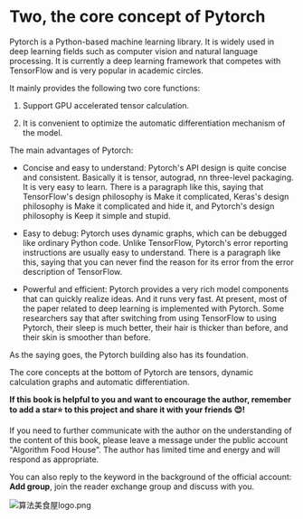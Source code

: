 # Two, the core concept of Pytorch

Pytorch is a Python-based machine learning library. It is widely used in deep learning fields such as computer vision and natural language processing. It is currently a deep learning framework that competes with TensorFlow and is very popular in academic circles.

It mainly provides the following two core functions:

1. Support GPU accelerated tensor calculation.

2. It is convenient to optimize the automatic differentiation mechanism of the model.


The main advantages of Pytorch:

* Concise and easy to understand: Pytorch's API design is quite concise and consistent. Basically it is tensor, autograd, nn three-level packaging. It is very easy to learn. There is a paragraph like this, saying that TensorFlow's design philosophy is Make it complicated, Keras's design philosophy is Make it complicated and hide it, and Pytorch's design philosophy is Keep it simple and stupid.

* Easy to debug: Pytorch uses dynamic graphs, which can be debugged like ordinary Python code. Unlike TensorFlow, Pytorch's error reporting instructions are usually easy to understand. There is a paragraph like this, saying that you can never find the reason for its error from the error description of TensorFlow.

* Powerful and efficient: Pytorch provides a very rich model components that can quickly realize ideas. And it runs very fast. At present, most of the paper related to deep learning is implemented with Pytorch. Some researchers say that after switching from using TensorFlow to using Pytorch, their sleep is much better, their hair is thicker than before, and their skin is smoother than before.



As the saying goes, the Pytorch building also has its foundation.

The core concepts at the bottom of Pytorch are tensors, dynamic calculation graphs and automatic differentiation.


**If this book is helpful to you and want to encourage the author, remember to add a star⭐️ to this project and share it with your friends 😊!**

If you need to further communicate with the author on the understanding of the content of this book, please leave a message under the public account "Algorithm Food House". The author has limited time and energy and will respond as appropriate.

You can also reply to the keyword in the background of the official account: **Add group**, join the reader exchange group and discuss with you.

![算法美食屋logo.png](./data/算法美食屋二维码.jpg)
